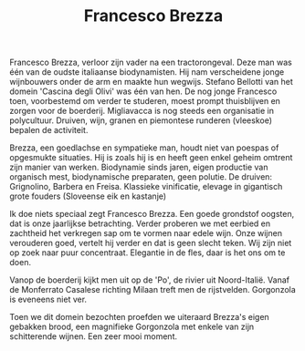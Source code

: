 ﻿---
title: Francesco Brezza
huis:  Tenuta Migliavacca
dept:  
regio: Piemonte
photo: brezza.jpg
layout: wijnhuis

wijnen:
    
    - naam:  Vino Rosso'14
      ref:   
      app:   D.O.C Barbera del Monferrato 
      type:  Rosso
      cep:   Barbera/Grignolino/Freisa
      prijs: €12.95
    
    - naam:  Grignolino'13
      ref:   
      app:   D.O.C. Grignolino del Monferrato Casalese
      type:  Rosso
      cep:   Grignolino
      prijs: €12.95
      opm:   Slechts enkele flessen/Que quelques bouteilles

    - naam:  Grignolino'14
      ref:   
      app:   D.O.C. Grignolino del Monferrato Casalese
      type:  Rosso
      cep:   Grignolino
      prijs: €12.95
      
    - naam:  Barbera'13
      ref:   
      app:   D.O.C Barbera del Monferrato 
      type:  Rosso
      cep:   Barbera 
      prijs: €10.84
    
    - naam:  Barbera'14
      ref:   
      app:   D.O.C Barbera del Monferrato 
      type:  Rosso
      cep:   Barbera 
      prijs: €10.84
   
---
Francesco Brezza, verloor zijn vader na een tractorongeval. Deze man was één van de oudste italiaanse biodynamisten.
Hij nam verscheidene jonge wijnbouwers onder de arm en maakte hun wegwijs. Stefano Bellotti van het domein 'Cascina degli Olivi' was één van hen.
De nog jonge Francesco toen, voorbestemd om verder te studeren, moest prompt thuisblijven en zorgen voor de boerderij. 
Migliavacca is nog steeds een organisatie in polycultuur. Druiven, wijn, granen en piemontese runderen (vleeskoe) bepalen de activiteit.

Brezza, een goedlachse en sympatieke man, houdt niet van poespas of opgesmukte situaties. Hij is zoals hij is en heeft geen enkel geheim omtrent zijn manier van werken.
Biodynamie sinds jaren, eigen productie van organisch mest, biodynamische preparaten, geen polutie.
De druiven: Grignolino, Barbera en Freisa. 
Klassieke vinificatie, elevage in gigantisch grote fouders (Sloveense eik en kastanje)

Ik doe niets speciaal zegt Francesco Brezza. 
Een goede grondstof oogsten, dat is onze jaarlijkse betrachting. Verder proberen we met eerbied en zachtheid het verkregen sap om te vormen naar edele wijn.
Onze wijnen verouderen goed, vertelt hij verder en dat is geen slecht teken.
Wij zijn niet op zoek naar puur concentraat. Elegantie in de fles, daar is het ons om te doen.

Vanop de boerderij kijkt men uit op de 'Po', de rivier uit Noord-Italië. Vanaf de Monferrato Casalese richting Milaan treft men de rijstvelden.
Gorgonzola is eveneens niet ver.

Toen we dit domein bezochten proefden we uiteraard Brezza's eigen gebakken brood, een magnifieke Gorgonzola met enkele van zijn schitterende wijnen.
Een zeer mooi moment.




   
